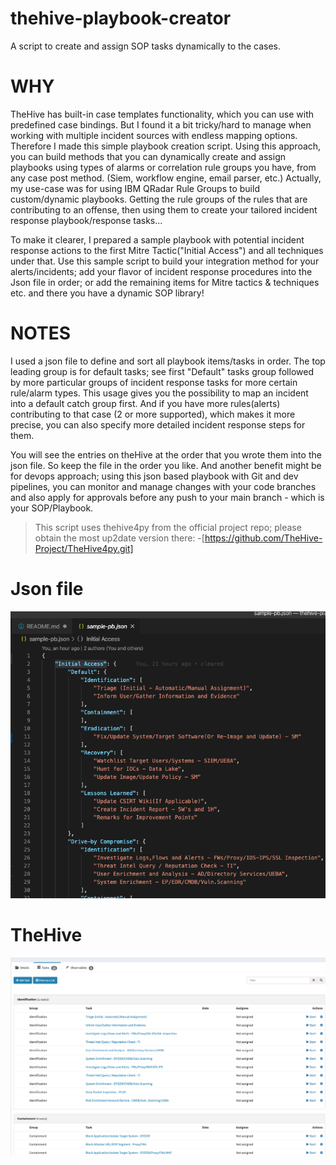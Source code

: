 # thehive-playbook-creator
A script to create and assign SOP tasks dynamically to the cases.

# WHY
TheHive has built-in case templates functionality, which you can use with predefined case bindings. But I found it a bit tricky/hard to manage when working with multiple incident sources with endless mapping options. Therefore I made this simple playbook creation script.
Using this approach, you can build methods that you can dynamically create and assign playbooks using types of alarms or correlation rule groups you have, from any case post method. (Siem, workflow engine, email parser, etc.)
Actually, my use-case was for using IBM QRadar Rule Groups to build custom/dynamic playbooks. Getting the rule groups of the rules that are contributing to an offense, then using them to create your tailored incident response playbook/response tasks...

To make it clearer, I prepared a sample playbook with potential incident response actions to the first Mitre Tactic("Initial Access") and all techniques under that. Use this sample script to build your integration method for your alerts/incidents; add your flavor of incident response procedures into the Json file in order; or add the remaining items for Mitre tactics & techniques etc. and there you have a dynamic SOP library!

# NOTES
I used a json file to define and sort all playbook items/tasks in order.
The top leading group is for default tasks; see first "Default" tasks group followed by more particular groups of incident response tasks for more certain rule/alarm types. This usage gives you the possibility to map an incident into a default catch group first. And if you have more rules(alerts) contributing to that case (2 or more supported), which makes it more precise, you can also specify more detailed incident response steps for them.

You will see the entries on theHive at the order that you wrote them into the json file. So keep the file in the order you like.
And another benefit might be for devops approach; using this json based playbook with Git and dev pipelines, you can monitor and manage changes with your code branches and also apply for approvals before any push to your main branch - which is your SOP/Playbook.

> This script uses thehive4py from the official project repo; please obtain the most up2date version there:
> -[https://github.com/TheHive-Project/TheHive4py.git]

# Json file
![Json in order](Screenshot-JsonFile.png)


# TheHive
![Tasks screen on theHive](Screenshot-thehive.png)
